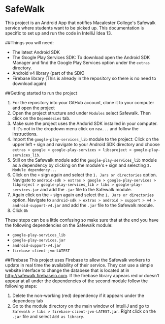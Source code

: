 SafeWalk
============
This project is an Android App that notifies Macalester College's Safewalk service where students want to be picked up. This documentation is specific to set up and run the code in IntelliJ Idea 13.

##Things you will need:
* The latest Android SDK
* The Google Play Services SDK: To download open the Android SDK Manager and find the Google Play Services option under the `extras` directory.
* Android v4 library (part of the SDK)
* Firebase library (This is already in the repository so there is no need to download again)

##Getting started to run the project
1. For the repository into your GitHub account, clone it to your computer and open the project
2. Open the project structure and under `Modules` select Safewalk. Then click on the `Dependecies` tab.
3. Make sure the project uses the Andorid SDK installed in your computer. If it's not in the dropdown menu click on `new...` and follow the instructions.
4. Import the `google-play-services_lib` module to the project: Click on the upper left `+` sign and navigate to your Android SDK directory and choose `extras > google > google-play-services > libsproject > google-play-services_lib`.
5. Still on the Safewalk module add the `google-play-services_lib` module as a dependency by clicking on the module's `+` sign and selecting `3. Module dependency...`
6. Click on the `+` sign again and select the `1. Jars or directories` option. Navigate to `android-sdk > extras > google > google-play-services > libproject > google-play-services_lib > libs > google-play-services.jar` and add the `.jar` file to the Safewalk module.
7. Again click on the `+` sign again and select the `1. Jars or directories` option. Navigate to `android-sdk > extras > android > support > v4 > android-support-v4.jar` and add the `.jar` file to the Safewalk module.
8. Click `Ok` 

These steps can be a little confusing so make sure that at the end you have the following dependencies on the Safewalk module:
* `google-play-services_lib`
* `google-play-services.jar` 
* `android-support-v4.jar` 
* `firebase-client-jvm-LATEST`

##Firebase
This project uses Firebase to allow the Safewalk workers to update in real time the availability of their service. They can use a simple website interface to change the databese that is located at in http://safewalk.firebaseio.com. If the firebase library appears red or doesn't appear at all under the dependencies of the second module follow the following steps:
1. Delete the non-working (red) dependency if it appears under the dependecy tab
2. Go to the module directory on the main window of IntelliJ and go to `Safewalk > libs > firebase-client-jvm-LATEST.jar`. Right click on the `.jar` file and select `Add as library`.
